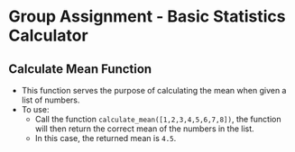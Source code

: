 # Group Assignment - Basic Statistics Calculator

## Calculate Mean Function

- This function serves the purpose of calculating the mean when given a list of numbers.
- To use:
    - Call the function `calculate_mean([1,2,3,4,5,6,7,8])`, the function will then return the correct mean of the
      numbers in the list.
    - In this case, the returned mean is `4.5`.